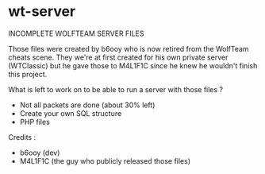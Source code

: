 # wt-server
INCOMPLETE WOLFTEAM SERVER FILES

Those files were created by b6ooy who is now retired from the WolfTeam cheats scene.
They we're at first created for his own private server (WTClassic) but he gave those to M4L1F1C since he knew he wouldn't finish this project.

What is left to work on to be able to run a server with those files ?
- Not all packets are done (about 30% left)
- Create your own SQL structure
- PHP files


Credits :
- b6ooy (dev)
- M4L1F1C (the guy who publicly released those files)
